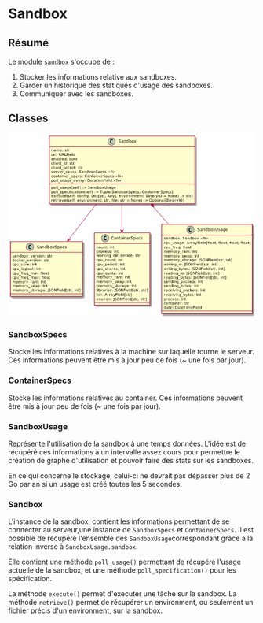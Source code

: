 # Sandbox

## Résumé

Le module `sandbox` s'occupe de :

1. Stocker les informations relative aux sandboxes.
2. Garder un historique des statiques d'usage des sandboxes.
3. Communiquer avec les sandboxes.

## Classes

![uml](sandbox.png)

### SandboxSpecs

Stocke les informations relatives à la machine sur laquelle tourne le serveur. Ces informations
peuvent être mis à jour peu de fois (~ une fois par jour).

### ContainerSpecs

Stocke les informations relatives au container. Ces informations 
peuvent être mis à jour peu de fois (~ une fois par jour).

### SandboxUsage

Représente l'utilisation de la sandbox à une temps données. L'idée est de récupéré ces informations
à un intervalle assez cours pour permettre le création de graphe d'utilisation et pouvoir faire des
stats sur les sandboxes.

En ce qui concerne le stockage, celui-ci ne devrait pas dépasser plus de 2 Go par an si un usage est
créé toutes les 5 secondes.

### Sandbox

L'instance de la sandbox, contient les informations permettant de se connecter au serveur,une
instance de `SandboxSpecs` et `ContainerSpecs`. Il est possible de récupéré l'ensemble des
`SandboxUsage`correspondant grâce à la relation inverse à `SandboxUsage.sandbox`.

Elle contient une méthode `poll_usage()` permettant de récupéré l'usage actuelle de la sandbox, et une
méthode `poll_specification()` pour les spécification.

La méthode `execute()` permet d'executer une tâche sur la sandbox.
La méthode `retrieve()` permet de récupérer un environment, ou seulement un fichier précis d'un
environment, sur la sandbox.
